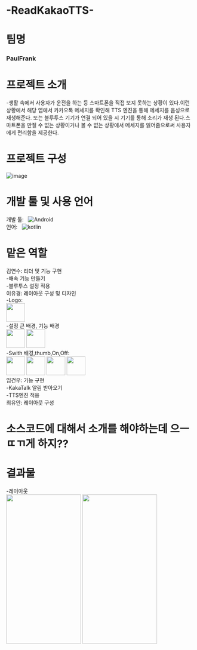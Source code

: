 # -ReadKakaoTTS-

#  팀명

### PaulFrank

# 프로젝트 소개

-생활 속에서 사용자가 운전을 하는 등 스마트폰을 직접 보지 못하는 상황이 있다.이런 상황에서 해당 앱에서 카카오톡 메세지를 확인해 TTS 엔진을 통해 메세지를 음성으로 재생해준다. 또는 블루투스 기기가 연결 되어 있을 시 기기를 통해 소리가 재생 된다.스마트폰을 만질 수 없는 상황이거나 볼 수 없는 상황에서 메세지를 읽어줌으로써 사용자에게 편리함을 제공한다.


# 프로젝트 구성


![image](https://github.com/gnunoo/ReadKakaoTTS/assets/97424506/e60037ae-48fe-4bf3-9151-d8f553249991)

# 개발 툴 및 사용 언어
개발 툴: &nbsp; <img alt="Android" src ="https://img.shields.io/badge/Android-3DDC84.svg?&style=for-the-badge&logo=Android&logoColor=black"/><br/>
언어: &nbsp; <img alt="kotlin" src ="https://img.shields.io/badge/kotlin-7F52FF.svg?&style=for-the-badge&logo=kotlin&logoColor=black"/>



# 맡은 역할
김연수: 리더 및 기능 구현<br/>
-배속 기능 만들기<br/>
-블루투스 설정 적용<br/>
이유경: 레이아웃 구성 및 디자인<br/>
-Logo: <br/>
<img src='https://github.com/gnunoo/ReadKakaoTTS/assets/97424506/55912475-4a04-452a-b73f-5b110332c016' width='50px' heigth='50px'> <br/>
-설정 큰 배경, 기능 배경<br/>
<img src='https://github.com/gnunoo/ReadKakaoTTS/assets/97424506/adf24531-7221-4767-a4d5-e82f443cafca' width='50px' height='50px'>
<img src='https://github.com/gnunoo/ReadKakaoTTS/assets/97424506/39525e1b-6725-47f8-a1c0-983e8ffff2dd' width='50px' height='50px'> <br/>
-Swith 배경,thumb,On,Off:<br/>
<img src='https://github.com/gnunoo/ReadKakaoTTS/assets/97424506/e9a309ff-f6de-4927-8d49-a45fb32f859c' width='50px' height='50px'>
<img src='https://github.com/gnunoo/ReadKakaoTTS/assets/97424506/778a5854-e6fa-4bd1-a7b7-1c54c96575c7' width='50px' height='50px'>
<img src='https://github.com/gnunoo/ReadKakaoTTS/assets/97424506/2c7fcfd8-9be9-4e0e-9aff-09eaa2a72b28' width='50px' height='50px'>
<img src='https://github.com/gnunoo/ReadKakaoTTS/assets/97424506/01bf0d54-858f-4339-9def-222cb06ca480' width='50px' height='50px'> <br/>
임건우: 기능 구현<br/>
-KakaTalk 알림 받아오기<br/>
-TTS엔진 적용<br/>
최유안: 레이아웃 구성<br/>

# 소스코드에 대해서 소개를 해야하는데 으ㅡㄸㄲ게 하지??

# 결과물 

-레이아웃<br/>
<img src="https://github.com/gnunoo/ReadKakaoTTS/assets/97424506/bdde89fb-7893-497e-bde6-5aabf335314b" width="200" height="400">
<img src="https://github.com/gnunoo/ReadKakaoTTS/assets/97424506/0f34f4df-1856-4b6c-8bf8-540fcda7d132" width="200" height="400">



